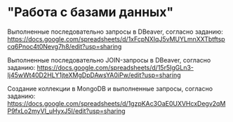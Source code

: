 # "Работа с базами данных"
Выполненные последовательно запросы в DBeaver, согласно заданию: https://docs.google.com/spreadsheets/d/1xFcpNXIqJ5vMUYLmnXXTbtftspcq6Pnoc4t0Nevg7h8/edit?usp=sharing


Выполненные последовательно JOIN-запросы в DBeaver, согласно заданию: https://docs.google.com/spreadsheets/d/15r5IgGLn3-Ij45wWt40D2HLY1jteXMgDpDAwsYA0iPw/edit?usp=sharing

Создание коллекции в MongoDB и выполненные запросы, согласно заданию: https://docs.google.com/spreadsheets/d/1gzpKAc3OaE0UXVHcxDegv2qMP9fxLo2myVI_uHyxJ5I/edit?usp=sharing
